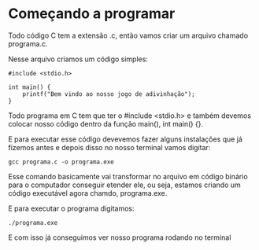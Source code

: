 # Começando a programar

Todo código C tem a extensão .c, então vamos criar um arquivo chamado programa.c.

Nesse arquivo criamos um código simples:

    #include <stdio.h>

    int main() {
        printf("Bem vindo ao nosso jogo de adivinhação");
    }

Todo programa em C tem que ter o #include <stdio.h> e também devemos colocar nosso código dentro da função main(), int main() {}.

E para executar esse código devevemos fazer alguns instalações que já fizemos antes e depois disso no nosso terminal vamos digitar:

    gcc programa.c -o programa.exe

Esse comando basicamente vai transformar no arquivo em código binário para o computador conseguir etender ele, ou seja, estamos criando um código executável agora chamdo, programa.exe.

E para executar o programa digitamos:

    ./programa.exe

E com isso já conseguimos ver nosso programa rodando no terminal
